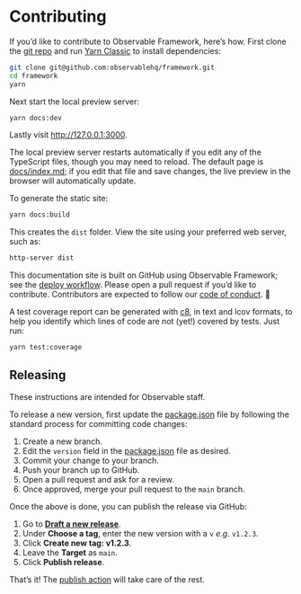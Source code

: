# Contributing

If you’d like to contribute to Observable Framework, here’s how. First clone the [git repo](https://github.com/observablehq/framework) and run [Yarn Classic](https://classic.yarnpkg.com/lang/en/docs/install/) to install dependencies:

```sh
git clone git@github.com:observablehq/framework.git
cd framework
yarn
```

Next start the local preview server:

```sh
yarn docs:dev
```

Lastly visit <http://127.0.0.1:3000>.

The local preview server restarts automatically if you edit any of the TypeScript files, though you may need to reload. The default page is [docs/index.md](https://github.com/observablehq/framework/blob/main/docs/index.md?plain=1); if you edit that file and save changes, the live preview in the browser will automatically update.

To generate the static site:

```sh
yarn docs:build
```

This creates the `dist` folder. View the site using your preferred web server, such as:

```sh
http-server dist
```

This documentation site is built on GitHub using Observable Framework; see the [deploy workflow](https://github.com/observablehq/framework/blob/main/.github/workflows/deploy.yml). Please open a pull request if you’d like to contribute. Contributors are expected to follow our [code of conduct](https://github.com/observablehq/.github/blob/master/CODE_OF_CONDUCT.md). 🙏

A test coverage report can be generated with [c8](https://github.com/bcoe/c8), in text and lcov formats, to help you identify which lines of code are not (yet!) covered by tests. Just run:

```bash
yarn test:coverage
```

## Releasing

<div class="note">These instructions are intended for Observable staff.</div>

To release a new version, first update the [package.json](https://github.com/observablehq/framework/blob/main/package.json) file by following the standard process for committing code changes:

1. Create a new branch.
2. Edit the `version` field in the [package.json](https://github.com/observablehq/framework/blob/main/package.json) file as desired.
3. Commit your change to your branch.
4. Push your branch up to GitHub.
5. Open a pull request and ask for a review.
6. Once approved, merge your pull request to the `main` branch.

Once the above is done, you can publish the release via GitHub:

1. Go to [**Draft a new release**](https://github.com/observablehq/framework/releases/new).
2. Under **Choose a tag**, enter the new version with a `v` *e.g.* `v1.2.3`.
3. Click **Create new tag: v1.2.3**.
4. Leave the **Target** as `main`.
5. Click **Publish release**.

That’s it! The [publish action](https://github.com/observablehq/framework/actions/workflows/publish.yml) will take care of the rest.
